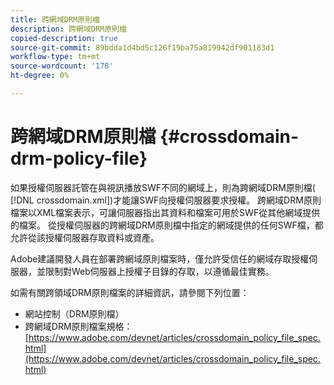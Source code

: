 ```yaml
---
title: 跨網域DRM原則檔
description: 跨網域DRM原則檔
copied-description: true
source-git-commit: 89bdda1d4bd5c126f19ba75a819942df901183d1
workflow-type: tm+mt
source-wordcount: '178'
ht-degree: 0%

---
```



# 跨網域DRM原則檔 {#crossdomain-drm-policy-file}

如果授權伺服器託管在與視訊播放SWF不同的網域上，則為跨網域DRM原則檔( [!DNL crossdomain.xml])才能讓SWF向授權伺服器要求授權。 跨網域DRM原則檔案以XML檔案表示，可讓伺服器指出其資料和檔案可用於SWF從其他網域提供的檔案。 從授權伺服器的跨網域DRM原則檔中指定的網域提供的任何SWF檔，都允許從該授權伺服器存取資料或資產。

Adobe建議開發人員在部署跨網域原則檔案時，僅允許受信任的網域存取授權伺服器，並限制對Web伺服器上授權子目錄的存取，以遵循最佳實務。

如需有關跨領域DRM原則檔案的詳細資訊，請參閱下列位置：

* 網站控制（DRM原則檔）
* 跨網域DRM原則檔案規格： [https://www.adobe.com/devnet/articles/crossdomain_policy_file_spec.html](https://www.adobe.com/devnet/articles/crossdomain_policy_file_spec.html)

